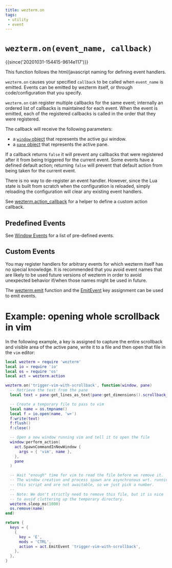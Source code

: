 ```yaml
---
title: wezterm.on
tags:
 - utility
 - event
---
```

# `wezterm.on(event_name, callback)`

{{since('20201031-154415-9614e117')}}

This function follows the html/javascript naming for defining event handlers.

`wezterm.on` causes your specified `callback` to be called when `event_name`
is emitted.  Events can be emitted by wezterm itself, or through code/configuration
that you specify.

`wezterm.on` can register multiple callbacks for the same event; internally
an ordered list of callbacks is maintained for each event.  When the event
is emitted, each of the registered callbacks is called in the order that
they were registered.

The callback will receive the following parameters:
- a [`window` object](../window/index.md) that represents the active gui window.
- a [`pane` object](../pane/index.md) that represents the active pane.

If a callback returns `false` it will prevent any callbacks that were registered
after it from being triggered for the current event.  Some events have
a defined default action; returning `false` will prevent that default action
from being taken for the current event.

There is no way to de-register an event handler.  However, since the Lua
state is built from scratch when the configuration is reloaded, simply
reloading the configuration will clear any existing event handlers.

See [wezterm.action_callback](./action_callback.md) for a helper to define a custom action callback.

## Predefined Events

See [Window Events](../window-events/index.md) for a list of pre-defined
events.

## Custom Events

You may register handlers for arbitrary events for which wezterm itself
has no special knowledge.  It is recommended that you avoid event names
that are likely to be used future versions of wezterm in order to avoid
unexpected behavior if/when those names might be used in future.

The [wezterm.emit](emit.md) function and the [EmitEvent](../keyassignment/EmitEvent.md) key assignment can be used to
emit events.

# Example: opening whole scrollback in vim

In the following example, a key is assigned to capture the entire scrollback
and visible area of the active pane, write it to a file and then open that file
in the `vim` editor:

```lua
local wezterm = require 'wezterm'
local io = require 'io'
local os = require 'os'
local act = wezterm.action

wezterm.on('trigger-vim-with-scrollback', function(window, pane)
  -- Retrieve the text from the pane
  local text = pane:get_lines_as_text(pane:get_dimensions().scrollback_rows)

  -- Create a temporary file to pass to vim
  local name = os.tmpname()
  local f = io.open(name, 'w+')
  f:write(text)
  f:flush()
  f:close()

  -- Open a new window running vim and tell it to open the file
  window:perform_action(
    act.SpawnCommandInNewWindow {
      args = { 'vim', name },
    },
    pane
  )

  -- Wait "enough" time for vim to read the file before we remove it.
  -- The window creation and process spawn are asynchronous wrt. running
  -- this script and are not awaitable, so we just pick a number.
  --
  -- Note: We don't strictly need to remove this file, but it is nice
  -- to avoid cluttering up the temporary directory.
  wezterm.sleep_ms(1000)
  os.remove(name)
end)

return {
  keys = {
    {
      key = 'E',
      mods = 'CTRL',
      action = act.EmitEvent 'trigger-vim-with-scrollback',
    },
  },
}
```
